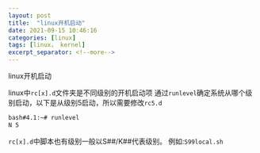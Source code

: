 ```yaml
---
layout: post
title:  "linux开机启动"
date: 2021-09-15 10:46:16
categories: [linux]
tags: [linux， kernel]
excerpt_separator: <!--more-->
---
```

linux开机启动
<!--more-->


linux中`rc[x].d`文件夹是不同级别的开机启动项
通过`runlevel`确定系统从哪个级别启动，以下是从级别5启动，所以需要修改`rc5.d`
```bash
bash#4.1:~# runlevel
N 5
```

`rc[x].d`中脚本也有级别一般以S##/K##代表级别。
例如:`S99local.sh`
